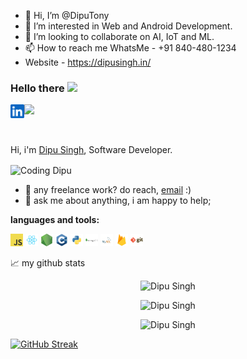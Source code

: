 - 👋 Hi, I’m @DipuTony
- 👀 I’m interested in Web and Android Development.
- 💞️ I’m looking to collaborate on AI, IoT and ML.
- 📫 How to reach me WhatsMe - +91 840-480-1234
-  Website - https://dipusingh.in/

<!---
DipuTony/DipuTony is a ✨ special ✨ repository because its `README.md` (this file) appears on your GitHub profile.
You can click the Preview link to take a look at your changes.
--->
### Hello there <img src="https://media.giphy.com/media/hvRJCLFzcasrR4ia7z/giphy.gif" width="25px">

<a href="https://www.linkedin.com/in/diputony" target="_blank">
  <img align="left" alt="Dipu's LinkedIN" width="22px" src="https://raw.githubusercontent.com/DipuTony/DipuTony/3584bf52c0dc36949226e107835724f436e0a769/linkedin.svg" /></a>


![](https://visitor-badge.glitch.me/badge?page_id=diputony)

<br />

Hi, i'm [Dipu Singh](https://dipusingh.in), Software Developer.


  <img align="center" alt="Coding Dipu" src="[https://github.com/DipuTony/DipuTony/blob/main/code.gif]?raw=true" width="500" height="320" />
  
- 💼 any freelance work? do reach, [email](mailto:dsingh197@gmail.com) :)
- 💬 ask me about anything, i am happy to help;


**languages and tools:**  

<code><img height="20" src="https://raw.githubusercontent.com/github/explore/80688e429a7d4ef2fca1e82350fe8e3517d3494d/topics/javascript/javascript.png"></code>
<code><img height="20" src="https://raw.githubusercontent.com/github/explore/80688e429a7d4ef2fca1e82350fe8e3517d3494d/topics/react/react.png"></code>
<code><img height="20" src="https://raw.githubusercontent.com/github/explore/80688e429a7d4ef2fca1e82350fe8e3517d3494d/topics/nodejs/nodejs.png"></code>
<code><img height="20" src="https://raw.githubusercontent.com/github/explore/80688e429a7d4ef2fca1e82350fe8e3517d3494d/topics/cpp/cpp.png"></code>
<code><img height="20" src="https://raw.githubusercontent.com/github/explore/80688e429a7d4ef2fca1e82350fe8e3517d3494d/topics/python/python.png"></code>
<code><img height="20" src="https://raw.githubusercontent.com/github/explore/80688e429a7d4ef2fca1e82350fe8e3517d3494d/topics/mongodb/mongodb.png"></code>
<code><img height="20" src="https://raw.githubusercontent.com/github/explore/80688e429a7d4ef2fca1e82350fe8e3517d3494d/topics/mysql/mysql.png"></code>
<code><img height="20" src="https://raw.githubusercontent.com/github/explore/80688e429a7d4ef2fca1e82350fe8e3517d3494d/topics/firebase/firebase.png"></code>
<code><img height="20" src="https://raw.githubusercontent.com/github/explore/80688e429a7d4ef2fca1e82350fe8e3517d3494d/topics/git/git.png"></code>





📈 my github stats

<p align="center"><img src="https://github-readme-stats.vercel.app/api/top-langs?username=diputony&show_icons=true&locale=en&layout=compact&theme=gotham" alt="Dipu Singh" /></p>
<p align="center"> <img src="https://github-readme-stats.vercel.app/api?username=diputony&show_icons=true&theme=gotham" alt="Dipu Singh" /></p>
<p align="center"><img  src="https://github-readme-streak-stats.herokuapp.com/?user=diputony&show_icons=true&theme=gotham" alt="Dipu Singh" /></p>

[![GitHub Streak](https://github-readme-streak-stats.herokuapp.com?user=DipuTony&theme=dark&date_format=M%20j%5B%2C%20Y%5D&type=png)](https://git.io/streak-stats)


